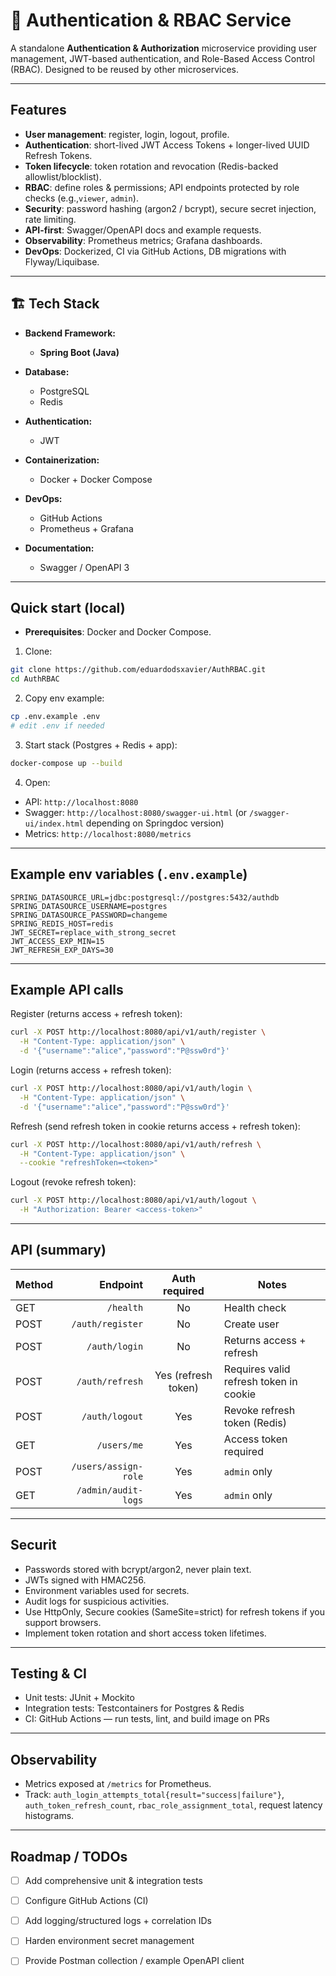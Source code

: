 # 🔐 Authentication & RBAC Service

A standalone **Authentication & Authorization** microservice providing user management, JWT-based authentication, and Role-Based Access Control (RBAC). Designed to be reused by other microservices.

---

## Features

- **User management**: register, login, logout, profile.
- **Authentication**: short-lived JWT Access Tokens + longer-lived UUID Refresh Tokens.
- **Token lifecycle**: token rotation and revocation (Redis-backed allowlist/blocklist).
- **RBAC**: define roles & permissions; API endpoints protected by role checks (e.g.,`viewer`, `admin`).
- **Security**: password hashing (argon2 / bcrypt), secure secret injection, rate limiting.
- **API-first**: Swagger/OpenAPI docs and example requests.
- **Observability**: Prometheus metrics; Grafana dashboards.
- **DevOps**: Dockerized, CI via GitHub Actions, DB migrations with Flyway/Liquibase.

---

## 🏗️ Tech Stack 

* **Backend Framework:**
  * **Spring Boot (Java)**

* **Database:**
  * PostgreSQL 
  * Redis 

* **Authentication:**
  * JWT 

* **Containerization:**
  * Docker + Docker Compose

* **DevOps:**
  * GitHub Actions 
  * Prometheus + Grafana 

* **Documentation:**
  * Swagger / OpenAPI 3

---

## Quick start (local)

- **Prerequisites**: Docker and Docker Compose.

1. Clone:
```bash
git clone https://github.com/eduardodsxavier/AuthRBAC.git
cd AuthRBAC
````

2. Copy env example:

```bash
cp .env.example .env
# edit .env if needed
```

3. Start stack (Postgres + Redis + app):

```bash
docker-compose up --build
```

4. Open:

* API: `http://localhost:8080`
* Swagger: `http://localhost:8080/swagger-ui.html` (or `/swagger-ui/index.html` depending on Springdoc version)
* Metrics: `http://localhost:8080/metrics`

---

## Example env variables (`.env.example`)

```
SPRING_DATASOURCE_URL=jdbc:postgresql://postgres:5432/authdb
SPRING_DATASOURCE_USERNAME=postgres
SPRING_DATASOURCE_PASSWORD=changeme
SPRING_REDIS_HOST=redis
JWT_SECRET=replace_with_strong_secret
JWT_ACCESS_EXP_MIN=15
JWT_REFRESH_EXP_DAYS=30
```

---

## Example API calls

Register (returns access + refresh token):

```bash
curl -X POST http://localhost:8080/api/v1/auth/register \
  -H "Content-Type: application/json" \
  -d '{"username":"alice","password":"P@ssw0rd"}'
```

Login (returns access + refresh token):

```bash
curl -X POST http://localhost:8080/api/v1/auth/login \
  -H "Content-Type: application/json" \
  -d '{"username":"alice","password":"P@ssw0rd"}'
```

Refresh (send refresh token in cookie returns access + refresh token):

```bash
curl -X POST http://localhost:8080/api/v1/auth/refresh \
  -H "Content-Type: application/json" \
  --cookie "refreshToken=<token>"
```

Logout (revoke refresh token):

```bash
curl -X POST http://localhost:8080/api/v1/auth/logout \
  -H "Authorization: Bearer <access-token>"
```

---

## API (summary)

| Method |             Endpoint |    Auth required    | Notes                        |
| ------ | -------------------: | :-----------------: | ---------------------------- |
| GET    |            `/health` |          No         | Health check                 |
| POST   |     `/auth/register` |          No         | Create user                  |
| POST   |        `/auth/login` |          No         | Returns access + refresh     |
| POST   |      `/auth/refresh` | Yes (refresh token) | Requires valid refresh token in cookie |
| POST   |       `/auth/logout` |         Yes         | Revoke refresh token (Redis) |
| GET    |          `/users/me` |         Yes         | Access token required        |
| POST   | `/users/assign-role` |         Yes         | `admin` only                 |
| GET    |  `/admin/audit-logs` |         Yes         | `admin` only                 |

---

## Securit


* Passwords stored with bcrypt/argon2, never plain text.
* JWTs signed with HMAC256.
* Environment variables used for secrets.
* Audit logs for suspicious activities.
* Use HttpOnly, Secure cookies (SameSite=strict) for refresh tokens if you support browsers.
* Implement token rotation and short access token lifetimes.

---

## Testing & CI

* Unit tests: JUnit + Mockito
* Integration tests: Testcontainers for Postgres & Redis
* CI: GitHub Actions — run tests, lint, and build image on PRs

---

## Observability

* Metrics exposed at `/metrics` for Prometheus.
* Track: `auth_login_attempts_total{result="success|failure"}`, `auth_token_refresh_count`, `rbac_role_assignment_total`, request latency histograms.

---

## Roadmap / TODOs

* [ ] Add comprehensive unit & integration tests
* [ ] Configure GitHub Actions (CI)
* [ ] Add logging/structured logs + correlation IDs
* [ ] Harden environment secret management
* [ ] Provide Postman collection / example OpenAPI client

